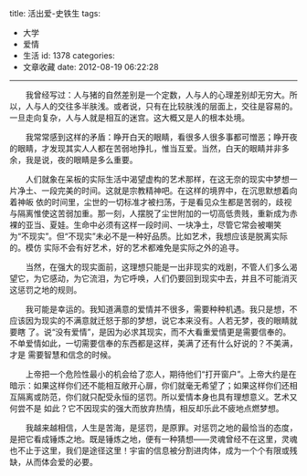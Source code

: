 title: 活出爱-史铁生
tags:
  - 大学
  - 爱情
  - 生活
id: 1378
categories:
  - 文章收藏
date: 2012-08-19 06:22:28
---

　　我曾经写过：人与猪的自然差别是一个定数，人与人的心理差别却无穷大。所以，人与人的交往多半肤浅。或者说，只有在比较肤浅的层面上，交往是容易的。一旦走向复杂，人与人就是相互的迷宫。这大概又是人的根本处境。

　　我常常感到这样的矛盾：睁开白天的眼睛，看很多人很多事都可憎恶；睁开夜的眼睛，才发现其实人人都在苦弱地挣扎，惟当互爱。当然，白天的眼睛并非多余，我是说，夜的眼睛是多么重要。

　　人们就象在呆板的实际生活中渴望虚构的艺术那样，在这无奈的现实中梦想一片净土、一段完美的时间。这就是宗教精神吧。在这样的境界中，在沉思默想着向着神皈 依的时间里，尘世的一切标准才被扫荡，于是看见众生都是苦弱的，歧视与隔离惟使这苦弱加重。那一刻，人摆脱了尘世附加的一切高低贵贱，重新成为赤裸的亚当、夏娃。生命中必须有这样一段时间、一块净土，尽管它常会被嘲笑为“不现实”。但“不现实”未必不是一种好品质。比如艺术，我想应该是脱离实际的。模仿 实际不会有好艺术，好的艺术都难免是实际之外的追寻。

　　当然，在强大的现实面前，这理想只能是一出非现实的戏剧，不管人们多么渴望它，为它感动，为它流泪，为它呼唤，人们仍要回到现实中去，并且不可能消灭这惩罚之地的规则。

　　我可能是幸运的。我知道满意的爱情并不很多，需要种种机遇。我只是想，不应该因为现实的不满意就迁怒于那的梦想，说它本来没有。人若无梦，夜的眼睛就要瞎 了。说“没有爱情”，是因为必求其现实，而不大看重爱情更是需要信奉的。不单爱情如此，一切需要信奉的东西都是这样，美满了还有什么好说的？不美满，才是 需要智慧和信念的时候。

　　上帝把一个危险性最小的机会给了恋人，期待他们“打开窗户”。上帝大约是在暗示：如果这样你们还不能相互敞开心扉，你们就毫无希望了；如果这样你们还相互隔离或防范，你们就只配受永恒的惩罚。所以爱情本身也具有理想意义。艺术又何尝不是 如此？它不因现实的强大而放弃热情，相反却乐此不疲地点燃梦想。

　　我越来越相信，人生是苦海，是惩罚，是原罪。对惩罚之地的最恰当的态度，是把它看成锤炼之地。既是锤炼之地，便有一种猜想——灵魂曾经不在这里，灵魂也不止于这里，我们是途径这里！宇宙的信息被分割进肉体，成为一个个有限或残缺，从而体会爱的必要。